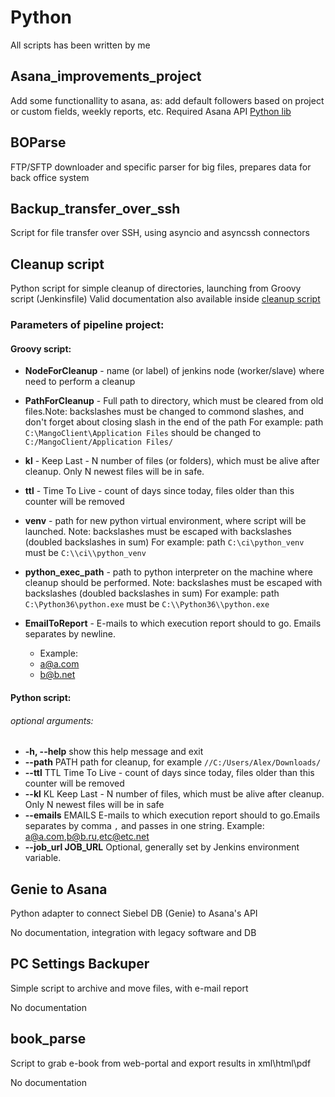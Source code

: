 # Python
All scripts has been written by me

## Asana_improvements_project
Add some functionallity to asana, as: add default followers based on project or custom fields, weekly reports, etc. Required Asana API [Python lib](https://github.com/Asana/python-asana)

## BOParse
FTP/SFTP downloader and specific parser for big files, prepares data for back office system

## Backup_transfer_over_ssh
Script for file transfer over SSH, using asyncio and asyncssh connectors

## Cleanup script
Python script for simple cleanup of directories, launching from Groovy script (Jenkinsfile)
Valid documentation also available inside [cleanup script](https://github.com/Sysa/Python/tree/master/Cleanup_script)

### Parameters of pipeline project:

#### Groovy script:
* **NodeForCleanup** - name (or label) of jenkins node (worker/slave) where need to perform a cleanup

* **PathForCleanup** - Full path to directory, which must be cleared from old files.Note: backslashes must be changed to commond slashes, and don't forget about closing slash in the end of the path
For example: path `C:\MangoClient\Application Files` should be changed to `C:/MangoClient/Application Files/`

* **kl** - Keep Last - N number of files (or folders), which must be alive after cleanup. Only N newest files will be in safe.

* **ttl** - Time To Live - count of days since today, files older than this counter will be removed

* **venv** - path for new python virtual environment, where script will be launched.
Note: backslashes must be escaped with backslashes (doubled backslashes in sum)
For example: path `C:\ci\python_venv` must be `C:\\ci\\python_venv`

* **python_exec_path** - path to python interpreter on the machine where cleanup should be performed.
Note: backslashes must be escaped with backslashes (doubled backslashes in sum)
For example: path `C:\Python36\python.exe` must be `C:\\Python36\\python.exe`

* **EmailToReport** - E-mails to which execution report should to go. Emails separates by newline.
	* Example:
	* a@a.com
	* b@b.net


#### Python script:
###### optional arguments:
*   **-h, --help**         show this help message and exit
*   **--path** PATH        path for cleanup, for example `//C:/Users/Alex/Downloads/`
*   **--ttl** TTL          Time To Live - count of days since today, files older
                     than this counter will be removed
*   **--kl** KL            Keep Last - N number of files, which must be alive after
                     cleanup. Only N newest files will be in safe
*   **--emails** EMAILS    E-mails to which execution report should to go.Emails
                     separates by comma `,` and passes in one string. Example:
                     a@a.com,b@b.ru,etc@etc.net
*   **--job_url JOB_URL**  Optional, generally set by Jenkins environment variable.

## Genie to Asana
Python adapter to connect Siebel DB (Genie) to Asana's API

No documentation, integration with legacy software and DB

## PC Settings Backuper
Simple script to archive and move files, with e-mail report

No documentation

## book_parse
Script to grab e-book from web-portal and export results in xml\html\pdf

No documentation